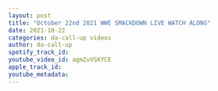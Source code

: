```yaml
---
layout: post
title: "October 22nd 2021 WWE SMACKDOWN LIVE WATCH ALONG"
date: 2021-10-22
categories: da-call-up videos
author: da-call-up
spotify_track_id: 
youtube_video_id: agmZuVSKYCE
apple_track_id: 
youtube_metadata: 
---
```

